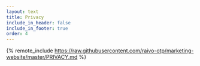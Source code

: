 ```yaml
---
layout: text
title: Privacy
include_in_header: false
include_in_footer: true
order: 4
---
```


{% remote_include https://raw.githubusercontent.com/raivo-otp/marketing-website/master/PRIVACY.md %}
